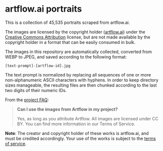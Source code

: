 # artflow.ai portraits

This is a collection of 45,535 portraits scraped from artflow.ai.

The images are licensed by the copyright holder
([artflow.ai](https://artflow.ai/)) under the [Creative Commons
Attribution](https://creativecommons.org/licenses/by/4.0/) license, but are not
made available by the copyright holder in a format that can be easily consumed
in bulk.

The images in this repository are automatically collected, converted from WEBP
to JPEG, and saved according to the following format:

    [text-prompt]-[artflow-id].jpg

The text prompt is normalized by replacing all sequences of one or more
non-alphanumeric ASCII characters with hyphens. In order to keep directory sizes
manageable, the resulting files are then chunked according to the last two
digits of their numeric IDs.

From the [project FAQ](https://artflow.ai/about/):

> **Can I use the images from Artflow in my project?**
>
> Yes, as long as you attribute Artflow. All images are licensed under CC BY.
> You can find more information in our Terms of Service.

**Note**: The creator and copyright holder of these works is artflow.ai, and
must be credited accordingly. Your use of the works is subject to the [terms of
service](https://artflow.ai/about/#terms).

